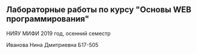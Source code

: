 Лабораторные работы по курсу "Основы WEB программирования"
-------------

НИЯУ МИФИ 2019 год, осенний семестр

Иванова Нина Дмитриевна Б17-505
